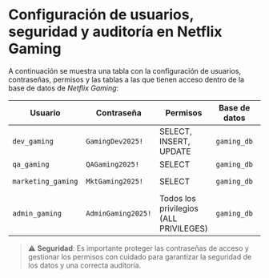
# Configuración de usuarios, seguridad y auditoría en Netflix Gaming

A continuación se muestra una tabla con la configuración de usuarios, contraseñas, permisos y las tablas a las que tienen acceso dentro de la base de datos de *Netflix Gaming*:

| Usuario            | Contraseña          | Permisos                            | Base de datos | Tablas accesibles               |
|--------------------|---------------------|-------------------------------------|---------------|----------------------------------|
| `dev_gaming`       | `GamingDev2025!`    | SELECT, INSERT, UPDATE              | `gaming_db`   | `juegos`                         |
| `qa_gaming`        | `QAGaming2025!`     | SELECT                              | `gaming_db`   | `ventas`                         |
| `marketing_gaming` | `MktGaming2025!`    | SELECT                              | `gaming_db`   | `juegos`, `ventas`, `auditoria_cambios_juegos` |
| `admin_gaming`     | `AdminGaming2025!`  | Todos los privilegios (ALL PRIVILEGES) | `gaming_db` | Todas las tablas                 |

> ⚠️ **Seguridad**: Es importante proteger las contraseñas de acceso y gestionar los permisos con cuidado para garantizar la seguridad de los datos y una correcta auditoría.
